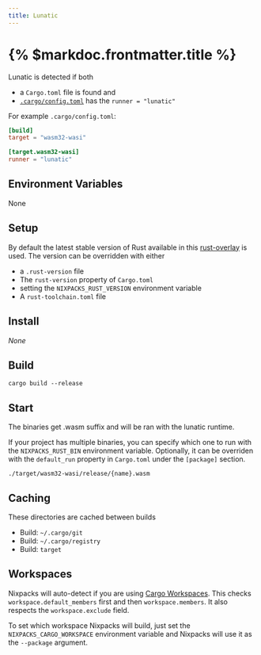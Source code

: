 ```yaml
---
title: Lunatic
---
```


# {% $markdoc.frontmatter.title %}

Lunatic is detected if both

- a `Cargo.toml` file is found and
- [`.cargo/config.toml`](https://doc.rust-lang.org/cargo/reference/config.html) has the `runner = "lunatic"`

For example `.cargo/config.toml`:

```toml
[build]
target = "wasm32-wasi"

[target.wasm32-wasi]
runner = "lunatic"
```

## Environment Variables

None

## Setup

By default the latest stable version of Rust available in this [rust-overlay](https://github.com/oxalica/rust-overlay) is used. The version can be overridden with either

- a `.rust-version` file
- The `rust-version` property of `Cargo.toml`
- setting the `NIXPACKS_RUST_VERSION` environment variable
- A `rust-toolchain.toml` file

## Install

_None_

## Build


```
cargo build --release
```

## Start

The binaries get .wasm suffix and will be ran with the lunatic runtime.

If your project has multiple binaries, you can specify which one to run with the `NIXPACKS_RUST_BIN` environment variable.
Optionally, it can be overriden with the `default_run` property in `Cargo.toml` under the `[package]` section.

```
./target/wasm32-wasi/release/{name}.wasm
```

## Caching

These directories are cached between builds

- Build: `~/.cargo/git`
- Build: `~/.cargo/registry`
- Build: `target`

## Workspaces

Nixpacks will auto-detect if you are using [Cargo Workspaces](https://doc.rust-lang.org/book/ch14-03-cargo-workspaces.html).
This checks `workspace.default_members` first and then `workspace.members`.
It also respects the `workspace.exclude` field.

To set which workspace Nixpacks will build, just set the `NIXPACKS_CARGO_WORKSPACE`
environment variable and Nixpacks will use it as the `--package` argument.
